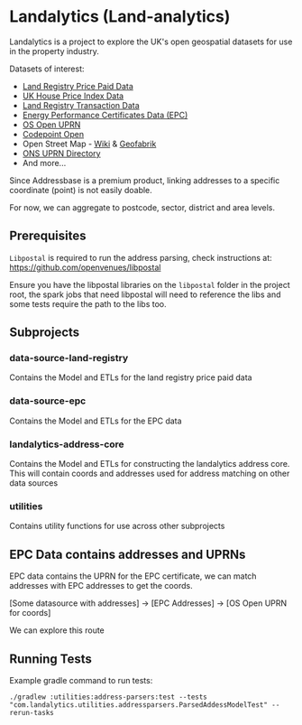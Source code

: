 # Landalytics (Land-analytics)

Landalytics is a project to explore the UK's open geospatial datasets for use in the property industry.

Datasets of interest:
* [Land Registry Price Paid Data](https://www.gov.uk/government/statistical-data-sets/price-paid-data-downloads)
* [UK House Price Index Data](https://www.gov.uk/government/statistical-data-sets/uk-house-price-index-data-downloads-march-2023)
* [Land Registry Transaction Data](https://use-land-property-data.service.gov.uk/datasets/td/download)
* [Energy Performance Certificates Data (EPC)](https://epc.opendatacommunities.org/)
* [OS Open UPRN](https://beta.ordnancesurvey.co.uk/products/os-open-uprn)
* [Codepoint Open](https://beta.ordnancesurvey.co.uk/products/code-point-open)
* Open Street Map - [Wiki](https://wiki.openstreetmap.org/wiki/Downloading_data) & [Geofabrik](http://download.geofabrik.de/europe/great-britain.html)
* [ONS UPRN Directory](https://geoportal.statistics.gov.uk/datasets/ons-uprn-directory-april-2023/about)
* And more...

Since Addressbase is a premium product, linking addresses to a specific coordinate (point) is not easily doable. 

For now, we can aggregate to postcode, sector, district and area levels.


## Prerequisites
`Libpostal` is required to run the address parsing, check instructions at: https://github.com/openvenues/libpostal

Ensure you have the libpostal libraries on the `libpostal` folder in the project root, the spark jobs that need libpostal will need to reference the libs and some tests require the path to the libs too.

## Subprojects

### data-source-land-registry
Contains the Model and ETLs for the land registry price paid data

### data-source-epc
Contains the Model and ETLs for the EPC data

### landalytics-address-core
Contains the Model and ETLs for constructing the landalytics address core. 
This will contain coords and addresses used for address matching on other data sources

### utilities
Contains utility functions for use across other subprojects



## EPC Data contains addresses and UPRNs
EPC data contains the UPRN for the EPC certificate, we can match addresses with EPC addresses to get the coords.

[Some datasource with addresses] -> [EPC Addresses] -> [OS Open UPRN for coords]

We can explore this route

## Running Tests

Example gradle command to run tests:

```shell
./gradlew :utilities:address-parsers:test --tests "com.landalytics.utilities.addressparsers.ParsedAddessModelTest" --rerun-tasks
```
